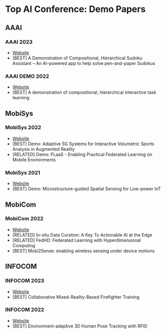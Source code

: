 # Top AI Conference: Demo Papers

## AAAI

### AAAI 2023
- [Website](https://ojs.aaai.org/index.php/AAAI/issue/view/560)
- [BEST] A Demonstration of Compositional, Hierarchical Sudoku Assistant – An AI-powered app to help solve pen-and-paper Sudokus

### AAAI DEMO 2022
- [Website](https://aaai.org/proceeding/11-iaai-22-eaai-22-aaai-22-special-programs-student-papers-demonstrations/)
- [BEST] A demonstration of compositional, hierarchical interactive task learning

## MobiSys

### MobiSys 2022
- [Website](https://www.sigmobile.org/mobisys/2022/accepted-demos.html)
- [BEST] Demo: Adaptive 5G Systems for Interactive Volumetric Sports Analysis in Augmented Reality
- [RELATED] Demo: FLaaS - Enabling Practical Federated Learning on Mobile Environments

### MobiSys 2021
- [Website](https://www.sigmobile.org/mobisys/2021/posterdemo.html)
- [BEST] Demo: Microstructure-guided Spatial Sensing for Low-power IoT

## MobiCom

### MobiCom 2022
- [Website](https://www.sigmobile.org/mobicom/2022/posters.html)
- [RELATED] In-situ Data Curation: A Key To Actionable AI at the Edge
- [RELATED] FedHD: Federated Learning with Hyperdimensional Computing
- [BEST] Mobi2Sense: enabling wireless sensing under device motions

## INFOCOM

### INFOCOM 2023
- [Website](https://infocom.info/day/1/track/Demo)
- [BEST] Collaborative Mixed-Reality-Based Firefighter Training

### INFOCOM 2022
- [Website](https://infocom.info/infocom22/day/1/track/Demo)
- [BEST] Environment-adaptive 3D Human Pose Tracking with RFID

